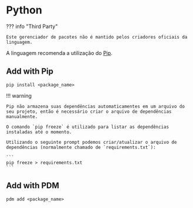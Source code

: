# Python

??? info "Third Party"

    Este gerenciador de pacotes não é mantido pelos criadores oficiais da linguagem.

A linguagem recomenda a utilização do [Pip](https://pip.pypa.io/en/stable/).  

## Add with Pip

```
pip install <package_name>
```

!!! warning

    Pip não armazena suas dependências automaticamentes em um arquivo do seu projeto, então é necessário criar o arquivo de dependências manualmente.  

    O comando `pip freeze` é utilizado para listar as dependências instaladas até o momento.  
    
    Utilizando o seguinte prompt podemos criar/atualizar o arquivo de dependências (normalmente chamado de `requirements.txt`):  

    ```
    pip freeze > requirements.txt
    ```

## Add with PDM

```
pdm add <package_name>
```